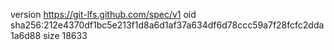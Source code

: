 version https://git-lfs.github.com/spec/v1
oid sha256:212e4370df1bc5e213f1d8a6d1af37a634df6d78ccc59a7f28fcfc2dda1a6d88
size 18633
